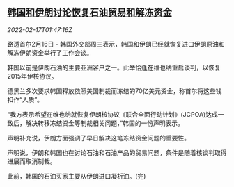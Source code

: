 <!--1645063263000-->
[韩国和伊朗讨论恢复石油贸易和解冻资金](https://cn.reuters.com/article/south-korea-iran-oil-trade-0217-idCNKBS2KM05Y)
------

<div><i>2022-02-17T01:47:16Z</i></div><p>路透首尔2月16日 - 韩国外交部周三表示，韩国和伊朗已经就恢复进口伊朗原油和解冻伊朗资金举行了工作会谈。</p><p>韩国以前是伊朗石油的主要亚洲客户之一。此举恰逢在维也纳重启谈判，以恢复2015年伊核协议。</p><p>德黑兰多次要求韩国释放依照美国制裁而冻结的70亿美元资金，称首尔将这些钱扣作“人质”。</p><p>“我方表示希望在维也纳就恢复伊朗核协议《联合全面行动计划》(JCPOA)达成一致后，解决转移冻结资金等制裁相关问题，”韩国的一份声明表示。</p><p>声明补充说，伊朗方面强调了早日解决这笔冻结资金问题的重要性。</p><p>声明说，伊朗和韩国也在讨论石油和石油产品的贸易问题，条件是随着核谈判取得进展而取消制裁。</p><p>此前，韩国的石油买家主要从伊朗进口凝析油。(完)</p>
